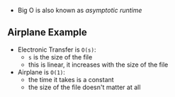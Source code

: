 * Big O is also known as *asymptotic runtime*

Airplane Example
----------------
* Electronic Transfer is `O(s)`:
    - `s` is the size of the file
    - this is linear, it increases with the size of the file
* Airplane is `O(1)`:
    - the time it takes is a constant
    - the size of the file doesn't matter at all

